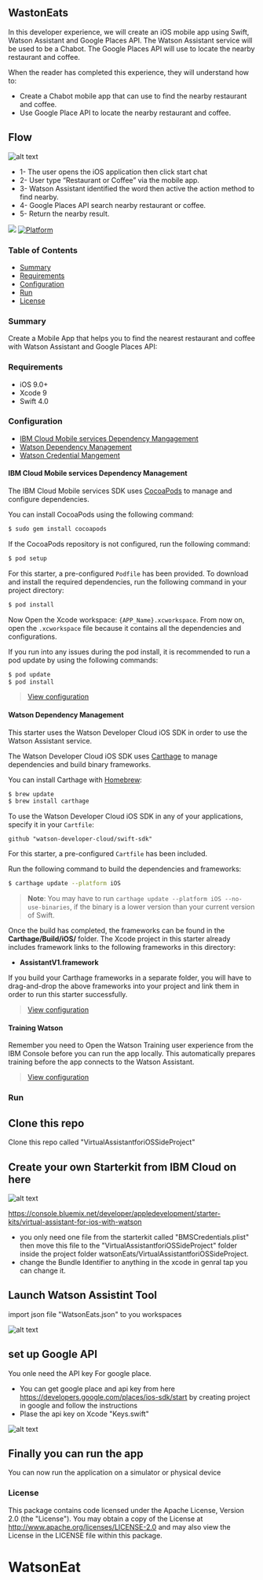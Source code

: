 ## WastonEats

In this developer experience, we will create an iOS mobile app using Swift, Watson Assistant and Google Places API. The Watson Assistant service will be used to be a Chabot. The Google Places API will use to locate the nearby restaurant and coffee.


When the reader has completed this experience, they will understand how to:
*	Create a Chabot mobile app that can use to find the nearby restaurant and coffee.
*	Use Google Place API to locate the nearby restaurant and coffee.




## Flow
![alt text](https://raw.githubusercontent.com/omarfoz/sideproject-watsonEat/master/Picture1.png)
* 1- The user opens the iOS application then click start chat
* 2- User type “Restaurant or Coffee” via the mobile app.
* 3- Watson Assistant identified the word then active the action method to find nearby.
* 4- Google Places API search nearby restaurant or coffee.
* 5- Return the nearby result.


[![](https://img.shields.io/badge/bluemix-powered-blue.svg)](https://bluemix.net)
[![Platform](https://img.shields.io/badge/platform-ios_swift-lightgrey.svg?style=flat)](https://developer.apple.com/swift/)

### Table of Contents

* [Summary](#summary)
* [Requirements](#requirements)
* [Configuration](#configuration)
* [Run](#run)
* [License](#license)

### Summary
Create a Mobile App that helps you to find the nearest restaurant and coffee with Watson Assistant and Google Places API:

### Requirements
* iOS 9.0+
* Xcode 9
* Swift 4.0

### Configuration
* [IBM Cloud Mobile services Dependency Mangagement](#bluemix-mobile-services-dependency-management)
* [Watson Dependency Management](#watson-dependency-management)
* [Watson Credential Mangement](#watson-credential-management)

#### IBM Cloud Mobile services Dependency Management
The IBM Cloud Mobile services SDK uses [CocoaPods](https://cocoapods.org/) to manage and configure dependencies.

You can install CocoaPods using the following command:

```bash
$ sudo gem install cocoapods
```

If the CocoaPods repository is not configured, run the following command:

```bash
$ pod setup
```

For this starter, a pre-configured `Podfile` has been provided. To download and install the required dependencies, run the following command in your project directory:

```bash
$ pod install
```
Now Open the Xcode workspace: `{APP_Name}.xcworkspace`. From now on, open the `.xcworkspace` file because it contains all the dependencies and configurations.

If you run into any issues during the pod install, it is recommended to run a pod update by using the following commands:

```bash
$ pod update
$ pod install
```

> [View configuration](#configuration)

#### Watson Dependency Management
This starter uses the Watson Developer Cloud iOS SDK in order to use the Watson Assistant service.

The Watson Developer Cloud iOS SDK uses [Carthage](https://github.com/Carthage/Carthage) to manage dependencies and build binary frameworks.

You can install Carthage with [Homebrew](http://brew.sh/):

```bash
$ brew update
$ brew install carthage
```

To use the Watson Developer Cloud iOS SDK in any of your applications, specify it in your `Cartfile`:

```
github "watson-developer-cloud/swift-sdk"
```

For this starter, a pre-configured `Cartfile` has been included.

Run the following command to build the dependencies and frameworks:

```bash
$ carthage update --platform iOS
```

> **Note**: You may have to run `carthage update --platform iOS --no-use-binaries`, if the binary is a lower version than your current version of Swift.

Once the build has completed, the frameworks can be found in the **Carthage/Build/iOS/** folder. The Xcode project in this starter already includes framework links to the following frameworks in this directory:

* **AssistantV1.framework**

If you build your Carthage frameworks in a separate folder, you will have to drag-and-drop the above frameworks into your project and link them in order to run this starter successfully.

> [View configuration](#configuration)

#### Training Watson
Remember you need to Open the Watson Training user experience from the IBM Console before you can run the app locally. This automatically prepares training before the app connects to the Watson Assistant.


> [View configuration](#configuration)


### Run
## Clone this repo 
Clone this repo called "VirtualAssistantforiOSSideProject"
## Create your own Starterkit from IBM Cloud on here 
![alt text](https://raw.githubusercontent.com/omarfoz/sideproject-watsonEat/master/watsonasstant.gif)

https://console.bluemix.net/developer/appledevelopment/starter-kits/virtual-assistant-for-ios-with-watson
* you only need one file from the starterkit called "BMSCredentials.plist"
then move this file to the "VirtualAssistantforiOSSideProject" folder inside the project folder watsonEats/VirtualAssistantforiOSSideProject.
* change the Bundle Identifier to anything 
in the xcode in genral tap you can change it.
## Launch Watson Assistint Tool 
import json file "WatsonEats.json" to you workspaces

![alt text](https://raw.githubusercontent.com/omarfoz/sideproject-watsonEat/master/toolwatson.gif)

## set up Google API 
You onle need the API key For google place.
* You can get google place and api key from here https://developers.google.com/places/ios-sdk/start
by creating project in google and follow the instructions 
* Plase the api key on Xcode "Keys.swift"  

![alt text](https://raw.githubusercontent.com/omarfoz/sideproject-watsonEat/master/keys.gif)

## Finally you can run the app
You can now run the application on a simulator or physical device


### License
This package contains code licensed under the Apache License, Version 2.0 (the "License"). You may obtain a copy of the License at http://www.apache.org/licenses/LICENSE-2.0 and may also view the License in the LICENSE file within this package.
# WatsonEat
